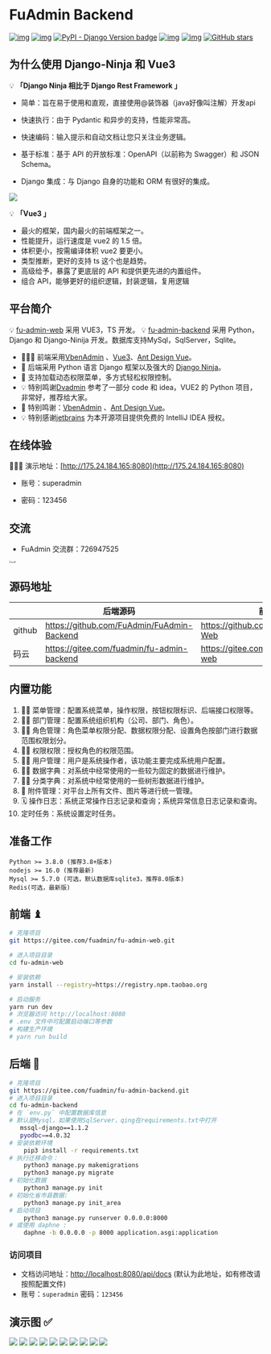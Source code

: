 # FuAdmin Backend

[![img](https://img.shields.io/badge/license-MIT-blue.svg)](https://gitee.com/fuadmin/fu-admin-backend/blob/master/LICENSE) [![img](https://img.shields.io/badge/python-%3E=3.7.x-green.svg)](https://python.org/) [![PyPI - Django Version badge](https://img.shields.io/badge/django%20versions-4.0-blue)](https://docs.djangoproject.com/zh-hans/4.0.4/) [![img](https://img.shields.io/badge/node-%3E%3D%2016.0.0-brightgreen)](https://nodejs.org/zh-cn/) [![img](https://gitee.com/fuadmin/fu-admin-backend/badge/star.svg?theme=dark)](https://gitee.com/fuadmin/fu-admin-backend) [![GitHub stars](https://img.shields.io/github/stars/FuAdmin/FuAdmin-Backend.svg?theme=dark&label=Github)](https://github.com/FuAdmin/FuAdmin-Backend)

## 为什么使用 Django-Ninja 和 Vue3

💡 **「Django Ninja 相比于 Django Rest Framework 」**

- 简单：旨在易于使用和直观，直接使用@装饰器（java好像叫注解）开发api

- 快速执行：由于 Pydantic 和异步的支持，性能非常高。

- 快速编码：输入提示和自动文档让您只关注业务逻辑。

- 基于标准：基于 API 的开放标准：OpenAPI（以前称为 Swagger）和 JSON Schema。

- Django 集成：与 Django 自身的功能和 ORM 有很好的集成。

![](utils/picture/benchmark.png)

💡 **「Vue3 」**

- 最火的框架，国内最火的前端框架之一。
- 性能提升，运行速度是 vue2 的 1.5 倍。
- 体积更小，按需编译体积 vue2 要更小。
- 类型推断，更好的支持 ts 这个也是趋势。
- 高级给予，暴露了更底层的 API 和提供更先进的内置组件。
- 组合 API，能够更好的组织逻辑，封装逻辑，复用逻辑

## 平台简介

💡 [fu-admin-web](https://gitee.com/fuadmin/fu-admin-web) 采用 VUE3，TS 开发。 💡 [fu-admin-backend](https://gitee.com/fuadmin/fu-admin-backend) 采用 Python，Django 和 Django-Ninija 开发。数据库支持MySql，SqlServer，Sqlite。

- 🧑‍🤝‍🧑 前端采用[VbenAdmin](https://vvbin.cn/doc-next) 、[Vue3](https://cn.vuejs.org/)、[Ant Design Vue](https://www.antdv.com/docs/vue/getting-started-cn)。
- 👭 后端采用 Python 语言 Django 框架以及强大的 [Django Ninja](https://django-ninja.rest-framework.com/)。
- 👬 支持加载动态权限菜单，多方式轻松权限控制。
- 💡 特别鸣谢[Dvadmin](https://gitee.com/liqianglog/django-vue-admin) 参考了一部分 code 和 idea，VUE2 的 Python 项目，非常好，推荐给大家。
- 💏 特别鸣谢：[VbenAdmin](https://github.com/vbenjs/vue-vben-admin) 、[Ant Design Vue](https://github.com/vueComponent/ant-design-vue)。
- 💡 特别感谢[jetbrains](https://www.jetbrains.com/) 为本开源项目提供免费的 IntelliJ IDEA 授权。

## 在线体验

👩‍👧‍👦 演示地址：[http://175.24.184.165:8080](http://175.24.184.165:8080)

- 账号：superadmin

- 密码：123456


## 交流

- FuAdmin 交流群：726947525

<img src="utils/picture/qq.png" alt="qq 群" style="zoom: 25%;" />

## 源码地址

|        | 后端源码                                    | 前端源码                                |
| ------ | ------------------------------------------- | --------------------------------------- |
| github | https://github.com/FuAdmin/FuAdmin-Backend | https://github.com/FuAdmin/FuAdmin-Web |
| 码云   | https://gitee.com/fuadmin/fu-admin-backend  | https://gitee.com/fuadmin/fu-admin-web  |

## 内置功能

1. 👨‍⚕️ 菜单管理：配置系统菜单，操作权限，按钮权限标识、后端接口权限等。
2. 🧑‍⚕️ 部门管理：配置系统组织机构（公司、部门、角色）。
3. 👩‍⚕️ 角色管理：角色菜单权限分配、数据权限分配、设置角色按部门进行数据范围权限划分。
4. 🧑‍🎓 权限权限：授权角色的权限范围。
5. 👨‍🎓 用户管理：用户是系统操作者，该功能主要完成系统用户配置。
6. 🧑‍🔧 数据字典：对系统中经常使用的一些较为固定的数据进行维护。
7. 🧑‍🔧 分类字典：对系统中经常使用的一些树形数据进行维护。
8. 📁 附件管理：对平台上所有文件、图片等进行统一管理。
9. 🗓️ 操作日志：系统正常操作日志记录和查询；系统异常信息日志记录和查询。
10. 定时任务：系统设置定时任务。

## 准备工作

```
Python >= 3.8.0 (推荐3.8+版本)
nodejs >= 16.0 (推荐最新)
Mysql >= 5.7.0 (可选，默认数据库sqlite3，推荐8.0版本)
Redis(可选，最新版)
```

## 前端 ♝

```bash
# 克隆项目
git https://gitee.com/fuadmin/fu-admin-web.git

# 进入项目目录
cd fu-admin-web

# 安装依赖
yarn install --registry=https://registry.npm.taobao.org

# 启动服务
yarn run dev
# 浏览器访问 http://localhost:8080
# .env 文件中可配置启动端口等参数
# 构建生产环境
# yarn run build
```

## 后端 💈

```bash
# 克隆项目
git https://gitee.com/fuadmin/fu-admin-backend.git
# 进入项目目录
cd fu-admin-backend
# 在 `env.py` 中配置数据库信息
# 默认是Mysql，如果使用SqlServer，qing在requirements.txt中打开 
   mssql-django==1.1.2 
   pyodbc==4.0.32
# 安装依赖环境
	pip3 install -r requirements.txt
# 执行迁移命令：
	python3 manage.py makemigrations
	python3 manage.py migrate
# 初始化数据
	python3 manage.py init
# 初始化省市县数据:
	python3 manage.py init_area
# 启动项目
	python3 manage.py runserver 0.0.0.0:8000
# 或使用 daphne :
    daphne -b 0.0.0.0 -p 8000 application.asgi:application
```

### 访问项目

- 文档访问地址：[http://localhost:8080/api/docs](http://localhost:8080/api/docs) (默认为此地址，如有修改请按照配置文件)
- 账号：`superadmin` 密码：`123456`

## 演示图 ✅
![](utils/picture/1.png) 
![](utils/picture/2.png) 
![](utils/picture/3.png) 
![](utils/picture/4.png) 
![](utils/picture/5.png) 
![](utils/picture/6.png) 
![](utils/picture/7.png) 
![](utils/picture/8.png) 
![](utils/picture/9.png) 
![](utils/picture/10.png)